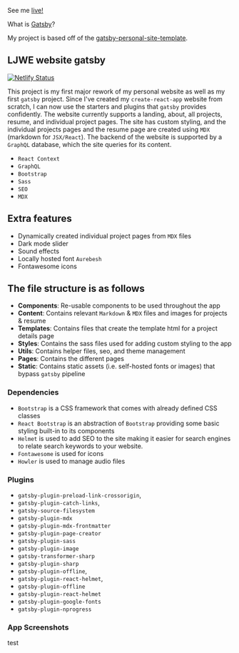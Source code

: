 See me [live!](http://leojwotzak.com/)

What is [Gatsby](https://www.gatsbyjs.org/docs/)?

My project is based off of the [gatsby-personal-site-template](https://github.com/surudhb/gatsby-personal-site-template).

## LJWE website gatsby

[![Netlify Status](https://api.netlify.com/api/v1/badges/d5aef605-d961-4c6c-9285-14992f1dcb61/deploy-status)](https://app.netlify.com/sites/boring-lovelace-564f37/deploys)

This project is my first major rework of my personal website as well as my first `gatsby` project. Since I've created
my `create-react-app` website from scratch, I can now use the starters and plugins that `gatsby` provides confidently. The
website currently supports a landing, about, all projects, resume, and individual project pages. The site has custom styling, and the individual projects pages and the resume page are created using `MDX` (markdown for `JSX/React`). The backend of the website is supported by a `GraphQL` database, which the site queries for its content.

* `React Context`
* `GraphQL`
* `Bootstrap`
* `Sass`
* `SEO`
* `MDX`

## Extra features

* Dynamically created individual project pages from `MDX` files
* Dark mode slider
* Sound effects
* Locally hosted font `Aurebesh`
* Fontawesome icons

## The file structure is as follows

- **Components**: Re-usable components to be used throughout the app
- **Content**: Contains relevant `Markdown` & `MDX` files and images for projects & resume
- **Templates**: Contains files that create the template html for a project details page
- **Styles**: Contains the sass files used for adding custom styling to the app
- **Utils**: Contains helper files, seo, and theme management
- **Pages**: Contains the different pages
- **Static**: Contains static assets (i.e. self-hosted fonts or images) that bypass `gatsby` pipeline

### Dependencies

- `Bootstrap` is a CSS framework that comes with already defined CSS classes
- `React Bootstrap` is an abstraction of `Bootstrap` providing some basic styling built-in to its components
- `Helmet` is used to add SEO to the site making it easier for search engines to relate search keywords to your website.
- `Fontawesome` is used for icons
- `Howler` is used to manage audio files

### Plugins

- `gatsby-plugin-preload-link-crossorigin`,
- `gatsby-plugin-catch-links`,
- `gatsby-source-filesystem`
- `gatsby-plugin-mdx`
- `gatsby-plugin-mdx-frontmatter`
- `gatsby-plugin-page-creator`
- `gatsby-plugin-sass`
- `gatsby-plugin-image`
- `gatsby-transformer-sharp`
- `gatsby-plugin-sharp`
- `gatsby-plugin-offline`,
- `gatsby-plugin-react-helmet`,
- `gatsby-plugin-offline`
- `gatsby-plugin-react-helmet`
- `gatsby-plugin-google-fonts`
- `gatsby-plugin-nprogress`
  
### App Screenshots

test
